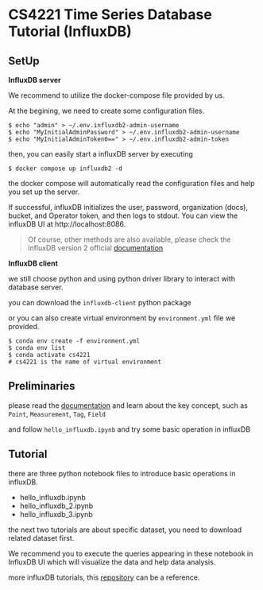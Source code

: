 # CS4221 Time Series Database Tutorial (InfluxDB)

## SetUp

**InfluxDB server**

We recommend to utilize the docker-compose file provided by us.  

At the begining, we need to create some configuration files.

```shell
$ echo "admin" > ~/.env.influxdb2-admin-username
$ echo "MyInitialAdminPassword" > ~/.env.influxdb2-admin-username
$ echo "MyInitialAdminToken0==" > ~/.env.influxdb2-admin-token
```

then, you can easily start a influxDB server by executing 

```shell
$ docker compose up influxdb2 -d
```

the docker compose will automatically read the configuration files and help you set up the server.

If successful, influxDB initializes the user, password, organization (docs), bucket, and Operator token, and then logs to stdout. You can view the influxDB UI at http://localhost:8086.

> Of course, other methods are also available, please check the influxDB version 2 official [documentation](https://docs.influxdata.com/influxdb/v2/install/) 



**InfluxDB client**

we still choose python and using python driver library to interact with database server.

you can download the `influxdb-client` python package

or you can also create virtual environment by `environment.yml` file we provided.

```shell
$ conda env create -f environment.yml
$ conda env list
$ conda activate cs4221
# cs4221 is the name of virtual environment
```



## Preliminaries

please read the [documentation](https://docs.influxdata.com/influxdb/cloud/reference/key-concepts/) and learn about the key concept, such as `Point`, `Measurement`, `Tag`, `Field`  

and follow `hello_influxdb.ipynb` and try some basic operation in influxDB







## Tutorial

there are three python notebook files to introduce basic operations in influxDB.

- hello_influxdb.ipynb
- hello_influxdb_2.ipynb
- hello_influxdb_3.ipynb

the next two tutorials are about specific dataset, you need to download related dataset first.

We recommend you to execute the queries appearing in these notebook in InfluxDB UI which will visualize the data and help data analysis. 

more influxDB tutorials, this [repository](https://github.com/josevnz/influxdb_datasets) can be a reference.
